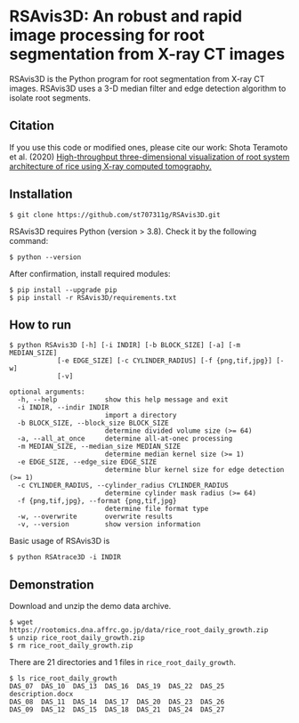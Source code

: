 # RSAvis3D: An robust and rapid image processing for root segmentation from X-ray CT images

RSAvis3D is the Python program for root segmentation from X-ray CT images. RSAvis3D uses a 3-D median filter and edge detection algorithm to isolate root segments. 

## Citation

If you use this code or modified ones, please cite our work: Shota Teramoto et al. (2020) [High-throughput three-dimensional visualization of root system architecture of rice using X-ray computed tomography.](https://doi.org/10.1186/s13007-020-00612-6) 

## Installation

    $ git clone https://github.com/st707311g/RSAvis3D.git

RSAvis3D requires Python (version > 3.8). Check it by the following command:

    $ python --version

After confirmation, install required modules:

    $ pip install --upgrade pip
    $ pip install -r RSAvis3D/requirements.txt

## How to run

    $ python RSAvis3D [-h] [-i INDIR] [-b BLOCK_SIZE] [-a] [-m MEDIAN_SIZE]
                [-e EDGE_SIZE] [-c CYLINDER_RADIUS] [-f {png,tif,jpg}] [-w]
                [-v]

    optional arguments:
      -h, --help            show this help message and exit
      -i INDIR, --indir INDIR
                            import a directory
      -b BLOCK_SIZE, --block_size BLOCK_SIZE
                            determine divided volume size (>= 64)
      -a, --all_at_once     determine all-at-onec processing
      -m MEDIAN_SIZE, --median_size MEDIAN_SIZE
                            determine median kernel size (>= 1)
      -e EDGE_SIZE, --edge_size EDGE_SIZE
                            determine blur kernel size for edge detection (>= 1)
      -c CYLINDER_RADIUS, --cylinder_radius CYLINDER_RADIUS
                            determine cylinder mask radius (>= 64)
      -f {png,tif,jpg}, --format {png,tif,jpg}
                            determine file format type
      -w, --overwrite       overwrite results
      -v, --version         show version information

Basic usage of RSAvis3D is

    $ python RSAtrace3D -i INDIR

## Demonstration

Download and unzip the demo data archive.

    $ wget https://rootomics.dna.affrc.go.jp/data/rice_root_daily_growth.zip
    $ unzip rice_root_daily_growth.zip
    $ rm rice_root_daily_growth.zip

There are 21 directories and 1 files in `rice_root_daily_growth`.

    $ ls rice_root_daily_growth
    DAS_07  DAS_10  DAS_13  DAS_16  DAS_19  DAS_22  DAS_25  description.docx
    DAS_08  DAS_11  DAS_14  DAS_17  DAS_20  DAS_23  DAS_26
    DAS_09  DAS_12  DAS_15  DAS_18  DAS_21  DAS_24  DAS_27

